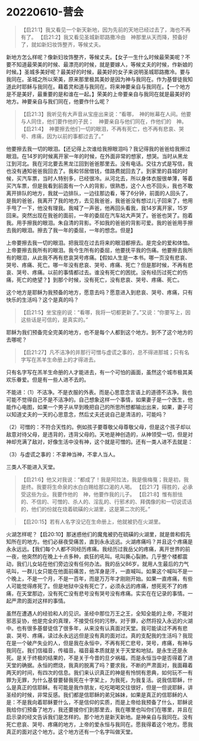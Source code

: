 # 20220610-营会

> 【启21:1】我又看见一个新天新地，因为先前的天地已经过去了，海也不再有了。
> 【启21:2】我又看见圣城新耶路撒冷由　神那里从天而降，预备好了，就如新妇妆饰整齐，等候丈夫。

新地方怎么样呢？像新妇妆饰整齐，等候丈夫。【女子一生什么时候最荣美呢？不要不知道最荣美的时候、最漂亮的时候，就是要嫁人，等候丈夫的时候，作新娘的时候。】圣城多美好呢？最美好的时候，最美好的女子来说明圣城耶路撒冷。要与我同在。圣城之所以荣美，原来那里极其美妙是因为神与我同在。作为基督徒我知道此时耶稣与我同在。藉着灵和道与我同在。将来神要亲自与我同在。【一个地方是不是美好，最重要的是和谁在一起。】荣美的上帝要亲自与我同在就是最美好的地方。神要亲自与我们同在，他要作什么呢？

> 【启21:3】我听见有大声音从宝座出来说：“看哪，　神的帐幕在人间。他要与人同住，他们要作他的子民；　神要亲自与他们同在，作他们的　神。
> 【启21:4】　神要擦去他们一切的眼泪，不再有死亡，也不再有悲哀、哭号、疼痛，因为以前的事都过去了。”

他要擦去我一切的眼泪。【还记得上次谁给我擦眼泪吗？我记得我的爸爸给我擦过眼泪。在14岁的时候离开家一年的时候，在外面非常的想家，想哭。当时从黑龙江到河北。我在河北要去黑龙江回到爸爸那里去。没有电话。交往方式是写信，我也没有通知爸爸我回去了。我和邻居借钱，借路费就回去了。到家里的县城的时候，买汽车票，当时人特别多，已经很冷。从河北去，所以身体衣服很单薄，等着买汽车票，但是我看到前面有一个人的背影，很熟悉，这个人也不回头，我也不敢离开排队的地方，我就一边排队，一边往那边看，等了6分钟，前面的人回头了，是我的爸爸，我离开了我的地方，去见我爸爸，我爸爸没有想过儿子回来了，他用手甩了一下，他没有理我。我喊了一声爸，他再回头看我，我14岁离开家，15岁回来。突然出现在我爸的面前，一年的委屈在汽车站大声哭了。爸爸也哭了。抱着我。用手擦我的眼泪。朱自清的背影。不如我的爸爸的背影可爱。我的爸爸用手擦去我的眼泪。擦去了我一年的委屈，一年的想念。但是】

上帝要擦去我一切的眼泪。把我现在过去将来的眼泪都擦去。是完全的爱和体恤。上帝要擦去我所有的眼泪。我今生所有的委屈，他要抚平我的伤痛。他要擦去我所有的眼泪，从此我不再有悲哀哭号疼痛。【假如人生是一本书。哪一页没有悲哀、哭号、疼痛、死亡。哪一年没有悲哀、哭号、疼痛、死亡？但是那时候，不再有悲哀、哭号、疼痛。以前的事情都过去。谁没有死亡的困扰。没有经历过死亡的伤痛，死亡的绝望？】到那个时候，没有死亡，没有悲哀、哭号、疼痛、死亡。

这个地方是耶稣为我预备的地方，愿意去吗？愿意进入到悲哀、哭号、疼痛，只有快乐的生活吗？这个是真的吗？

> 【启21:5】坐宝座的说：“看哪，我将一切都更新了。”又说：“你要写上，因这些话是可信的，是真实的。”

耶稣为我们预备完全完美的地方，也不是每个人都到这个地方。到不了这个地方的去哪呢？

> 【启21:27】凡不洁净的并那行可憎与虚谎之事的，总不得进那城；只有名字写在羔羊生命册上的才得进去。

只有名字写在羔羊生命册的人才能进去，有一个可怕的画面，虽然这个城市极其美欢乐眷爱。但是有一些人进不去的。

不能进：（1）不洁净。不是衣服的外表。而是心思意念言语上的道德不洁净。我也可能不觉得自己不是不洁净的。自己想象这样一个事情，如果妻子是一个医生，他能作心电图，如果一个男子从早到晚把自己的所思所想都输出出来，如果，妻子可以知道丈夫的一天的心思意念，然后丈夫还说自己是清洁的，可能吗？

（2）可憎的：不符合天性的。例如孩子要尊敬父母尊敬父母，但是这个孩子却以敌意对待父母，是违背的，违背父母的。天地是神创造的，从神领受一切，但是对神却充满了敌对，好像生活中没有神，这个就是可憎的。还有一类人进不去就是：

（3）与虚谎之事的：不拿神当神，不拿人当人。

三类人不能进入天堂。

> 【启21:6】他又对我说：“都成了！我是阿拉法，我是俄梅戛；我是初，我是终。我要将生命泉的水白白赐给那口渴的人喝。
> 【启21:7】得胜的，必承受这些为业。我要作他的　神，他要作我的儿子。
> 【启21:8】惟有胆怯的、不信的、可憎的、杀人的、淫乱的、行邪术的、拜偶像的和一切说谎话的，他们的份就在烧着硫磺的火湖里，这是第二次的死。”

> 【启20:15】若有人名字没记在生命册上，他就被扔在火湖里。

火湖怎样呢？【启20:10】那迷惑他们的魔鬼被扔在硫磺的火湖里，就是兽和假先知所在的地方。他们必昼夜受痛苦，直到永永远远。火湖疼痛吗？并且这个疼痛是永永远远。【我们每个人都不同经历疼痛。我经历过我岳父的疼痛，离开世界的前一夜，他突然的在晚上十点多种，疯狂的吼叫。吼叫撕心裂肺。几乎整个楼都震动，我们儿女站在他们旁边没有任何办法。我的岳父86岁。就用人生最后的力气吼叫，一群儿女只能在他面前痛苦，他浑身是汗，一直喊叫。如果这个喊叫不是一个晚上，不是一个月，不是一百年，而是万万年才刚刚开始。如果一直疼痛，有些人可能觉得疼死了。但是地狱中没有死亡了，必须永远的疼痛，想死死不了的疼痛，在天堂那边，没有死亡没有悲号没有哭号没有疼痛。实实在在记录的事情。一起严肃的面对这样的事情。

虽然在遭遇人的经验和人的见识。圣经中那位万王之王，全知全能的上帝，不能对邪恶妥协，他是完全的真理，不接受任何的污秽。对于罪，必然将投入永远的火湖中。也有很多基督徒信了很多年，从来没有认真面对天堂。我可能读过不再有悲哀、哭号、疼痛，读过永永远远但是没有真的面对过。真的支配我的生活吗？我现在是一个破产失业的人，但是我在永恒中，不再有死亡悲号，哭号，疼痛，有神与我同在。我们信福音，传福音。福音最本质就是关于天堂和地狱。是永生还是永死。是关于终极的结果的，不是关于今昔的旦夕祸福，而是永恒当中是否得着了进天堂的确据。永恒的燃烧，我真的脱离了吗？要求我，不断的严肃面对，我面藉着两天的时间，有四次的信息。我们来认识真正的神是有怜悯有恩典，如何玩不一有罪为无罪，为什么基督要替我死在十字架上，为我死，为我复活。说我信耶稣，什么是真正的信耶稣。有可能是我作朋友，吃吃喝喝交往很好，但是一但说耶稣，讲圣经的时候，非常反感。我们都是信耶稣的弟兄姊妹，如果是真正的信耶稣的人是：不是我向着耶稣要什么，不是信仰的实质，而是上帝给我预备了什么，耶稣说我给你们预备了地方，我还要接你们到那里去，我在哪里也叫你们在哪里，并且在启示录的经文告诉我们是怎样的。那个地方是新天新地。是神亲自与我同在。没有死亡悲哀、哭号、疼痛的地方，上帝的爱永恒与我同在。愿我得着这个地方。愿我真正的面对这个地方。这个地方还有一个名字叫做天堂。